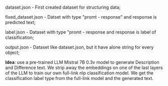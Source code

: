 dataset.json - First created dataset for structuring data;

fixed_dataset.json - Datset with type "promt - response" and response is predicted text;

label.json - Dataset with type "promt - response and response is label of classification;

output.json - Dataset like dataset.json, but it have alone string for every object;

**Idea**: use a pre-trained LLM Mistral 7B 0.3v model to generate Description and Difference text.
We strip away the embeddings on one of the last layers of the LLM to train our own full-link nlp classification model. 
We get the classification label type from the full-link model and the generated text. 
